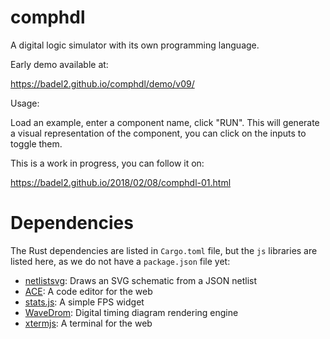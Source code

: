 # comphdl

A digital logic simulator with its own programming language.

Early demo available at:

https://badel2.github.io/comphdl/demo/v09/

Usage:

Load an example, enter a component name, click "RUN". This will generate a
visual representation of the component, you can click on the inputs to toggle
them.

This is a work in progress, you can follow it on:

https://badel2.github.io/2018/02/08/comphdl-01.html

# Dependencies

The Rust dependencies are listed in `Cargo.toml` file, but the `js` libraries
are listed here, as we do not have a `package.json` file yet:

* [netlistsvg](https://github.com/nturley/netlistsvg): Draws an SVG schematic from a JSON netlist
* [ACE](https://ace.c9.io/): A code editor for the web
* [stats.js](https://github.com/mrdoob/stats.js): A simple FPS widget
* [WaveDrom](https://wavedrom.com/): Digital timing diagram rendering engine
* [xtermjs](https://xtermjs.org/): A terminal for the web



